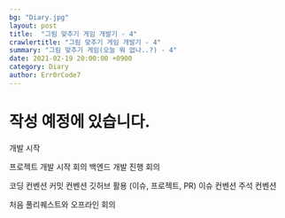 ```yaml
---
bg: "Diary.jpg"
layout: post
title:  "그림 맞추기 게임 개발기 - 4"
crawlertitle: "그림 맞추기 게임 개발기 - 4"
summary: "그림 맞추기 게임(오늘 뭐 없나..?) - 4"
date: 2021-02-19 20:00:00 +0900
category: Diary
author: Err0rCode7
---
```


# 작성 예정에 있습니다.

개발 시작

프로젝트 개발 시작 회의
백엔드 개발 진행 회의

코딩 컨벤션
커밋 컨벤션
깃허브 활용 (이슈, 프로젝트, PR)
이슈 컨벤션
주석 컨벤션

처음 풀리퀘스트와 오프라인 회의